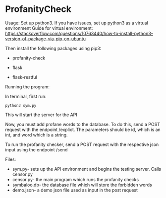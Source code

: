 # ProfanityCheck
Usage:
Set up python3. If you have issues, set up python3 as a virtual environment
Guide for virtual environment: https://stackoverflow.com/questions/10763440/how-to-install-python3-version-of-package-via-pip-on-ubuntu


Then install the following packages using pip3: 

- profanity-check

- flask

- flask-restful


Running the program:

In terminal, first run:
```
python3 sym.py 
```
This will start the server for the API

Now, you must add profane words to the database. To do this, send a POST request with the endpoint /explict. The parameters should be id, which is an int, and word which is a string.

To run the profanity checker, send a POST request with the respective json input using the endpoint /send

Files:
- sym.py- sets up the API environment and begins the testing server. Calls censor.py
- censor.py- the main program which runs the profanity checks
- symbaloo.db- the database file which will store the forbidden words
- demo.json- a demo json file used as input in the post request
